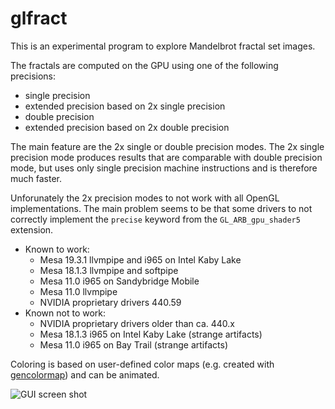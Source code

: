 # glfract

This is an experimental program to explore Mandelbrot fractal set images.

The fractals are computed on the GPU using one of the following precisions:

- single precision
- extended precision based on 2x single precision
- double precision
- extended precision based on 2x double precision

The main feature are the 2x single or double precision modes. The 2x single
precision mode produces results that are comparable with double precision mode,
but uses only single precision machine instructions and is therefore much
faster.

Unforunately the 2x precision modes to not work with all OpenGL implementations.
The main problem seems to be that some drivers to not correctly implement the
`precise` keyword from the `GL_ARB_gpu_shader5` extension.

* Known to work:
  * Mesa 19.3.1 llvmpipe and i965 on Intel Kaby Lake
  * Mesa 18.1.3 llvmpipe and softpipe
  * Mesa 11.0 i965 on Sandybridge Mobile
  * Mesa 11.0 llvmpipe
  * NVIDIA proprietary drivers 440.59
* Known not to work:
  * NVIDIA proprietary drivers older than ca. 440.x
  * Mesa 18.1.3 i965 on Intel Kaby Lake (strange artifacts)
  * Mesa 11.0 i965 on Bay Trail (strange artifacts)

Coloring is based on user-defined color maps (e.g. created with 
[gencolormap](https://marlam.de/gencolormap)) and can be animated.

![GUI screen shot](https://git.marlam.de/gitweb/?p=glfract.git;a=blob_plain;f=screenshot.png;hb=HEAD)
